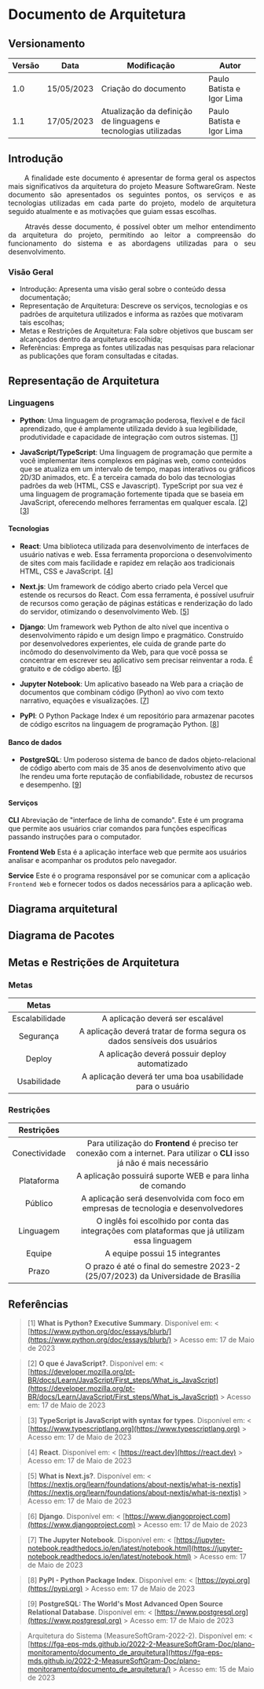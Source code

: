 # Documento de Arquitetura

## Versionamento

| Versão | Data | Modificação | Autor |
|--|--|--|--|
|1.0| 15/05/2023 | Criação do documento | Paulo Batista e Igor Lima |
|1.1| 17/05/2023 | Atualização da definição de linguagens e tecnologias utilizadas | Paulo Batista e Igor Lima |


## Introdução

<p align = "justify"> &emsp;&emsp; A finalidade este documento é apresentar de forma geral os aspectos mais significativos da arquitetura do projeto Measure SoftwareGram. Neste documento são apresentados os seguintes pontos, os serviços e as tecnologias utilizadas em cada parte do projeto, modelo de arquitetura seguido atualmente e as motivações que guiam essas escolhas. </p>

<p align = "justify"> &emsp;&emsp; Através desse documento, é possível obter um melhor entendimento da arquitetura do projeto, permitindo ao leitor a compreensão do funcionamento do sistema e as abordagens utilizadas para o seu desenvolvimento.</p>

### Visão Geral

* Introdução: Apresenta uma visão geral sobre o conteúdo dessa documentação;
* Representação de Arquitetura: Descreve os serviços, tecnologias e os padrões de arquitetura utilizados e informa as razões que motivaram tais escolhas;
* Metas e Restrições de Arquitetura: Fala sobre objetivos que buscam ser alcançados dentro da arquitetura escolhida;
* Referências: Emprega as fontes utilizadas nas pesquisas para relacionar as publicações que foram consultadas e citadas.

## Representação de Arquitetura

### Linguagens

- **Python**: Uma linguagem de programação poderosa, flexível e de fácil aprendizado, que é amplamente utilizada devido à sua legibilidade, produtividade e capacidade de integração com outros sistemas. [<a href=./#referencia>1</a>]

- **JavaScript/TypeScript**: Uma linguagem de programação que permite a você implementar itens complexos em páginas web, como conteúdos que se atualiza em um intervalo de tempo, mapas interativos ou gráficos 2D/3D animados, etc. É a terceira camada do bolo das tecnologias padrões da web (HTML, CSS e Javascript). TypeScript por sua vez é uma linguagem de programação fortemente tipada que se baseia em JavaScript, oferecendo melhores ferramentas em qualquer escala. [<a href=./#referencia>2</a>] [<a href=./#referencia>3</a>]

#### Tecnologias

- **React**: Uma biblioteca utilizada para desenvolvimento de interfaces de usuário nativas e web. Essa ferramenta proporciona o desenvolvimento de sites com mais facilidade e rapidez em relação aos tradicionais HTML, CSS e JavaScript. [<a href=./#referencia>4</a>]

- **Next.js**: Um framework de código aberto criado pela Vercel que estende os recursos do React. Com essa ferramenta, é possível usufruir de recursos como geração de páginas estáticas e renderização do lado do servidor, otimizando o desenvolvimento Web. [<a href=./#referencia>5</a>]

- **Django**: Um framework web Python de alto nível que incentiva o desenvolvimento rápido e um design limpo e pragmático. Construído por desenvolvedores experientes, ele cuida de grande parte do incômodo do desenvolvimento da Web, para que você possa se concentrar em escrever seu aplicativo sem precisar reinventar a roda. É gratuito e de código aberto. [<a href=./#referencia>6</a>]

- **Jupyter Notebook**: Um aplicativo baseado na Web para a criação de documentos que combinam código (Python) ao vivo com texto narrativo, equações e visualizações. [<a href=./#referencia>7</a>]

- **PyPI**: O Python Package Index é um repositório para armazenar pacotes de código escritos na linguagem de programação Python. [<a href=./#referencia>8</a>]

#### Banco de dados

- **PostgreSQL**: Um poderoso sistema de banco de dados objeto-relacional de código aberto com mais de 35 anos de desenvolvimento ativo que lhe rendeu uma forte reputação de confiabilidade, robustez de recursos e desempenho. [<a href=./#referencia>9</a>]

#### Serviços

**CLI** Abreviação de "interface de linha de comando". Este é um programa que permite aos usuários criar comandos para funções específicas passando instruções para o computador.

**Frontend Web** Esta é a aplicação interface web que permite aos usuários analisar e acompanhar os produtos pelo navegador. 

**Service** Este é o programa responsável por se comunicar com a aplicação `Frontend Web` e fornecer todos os dados necessários para a aplicação web.


## Diagrama arquitetural

## Diagrama de Pacotes

## Metas e Restrições de Arquitetura

### Metas

<center>

|     Metas      |                                                                           |
| :------------: | :-----------------------------------------------------------------------: |
| Escalabilidade | A aplicação deverá ser escalável                                          |
|   Segurança    | A aplicação deverá tratar de forma segura os dados sensíveis dos usuários |
|     Deploy     | A aplicação deverá possuir deploy automatizado                            |
|     Usabilidade     | A aplicação deverá ter uma boa usabilidade para o usuário                           |

</center>

### Restrições

| Restrições    |                                                                                                                  |
| :-----------: | :--------------------------------------------------------------------------------------------------------------: |
| Conectividade | Para utilização do <b>Frontend</b> é preciso ter conexão com a internet. Para utilizar o <b>CLI</b> isso já não é mais necessário                                       |
|  Plataforma   | A aplicação possuirá suporte WEB e para linha de comando                                                         |
|    Público    | A aplicação será desenvolvida com foco em empresas de tecnologia e desenvolvedores                               |
|   Linguagem   | O inglês foi escolhido por conta das integrações com plataformas que já utilizam essa linguagem                  |
|    Equipe     | A equipe possui 15 integrantes                                                                                   |
|     Prazo     | O prazo é até o final do semestre 2023-2 (25/07/2023) da Universidade de Brasília                                |

## Referências

> [1] <b>What is Python? Executive Summary</b>. Disponível em: < [https://www.python.org/doc/essays/blurb/](https://www.python.org/doc/essays/blurb/) > Acesso em: 17 de Maio de 2023

> [2] <b>O que é JavaScript?</b>. Disponível em: < [https://developer.mozilla.org/pt-BR/docs/Learn/JavaScript/First_steps/What_is_JavaScript](https://developer.mozilla.org/pt-BR/docs/Learn/JavaScript/First_steps/What_is_JavaScript) > Acesso em: 17 de Maio de 2023

> [3] <b>TypeScript is JavaScript with syntax for types</b>. Disponível em: < [https://www.typescriptlang.org](https://www.typescriptlang.org) > Acesso em: 17 de Maio de 2023

> [4] <b>React</b>. Disponível em: < [https://react.dev](https://react.dev) > Acesso em: 17 de Maio de 2023

> [5] <b>What is Next.js?</b>. Disponível em: < [https://nextjs.org/learn/foundations/about-nextjs/what-is-nextjs](https://nextjs.org/learn/foundations/about-nextjs/what-is-nextjs) > Acesso em: 17 de Maio de 2023

> [6] <b>Django</b>. Disponível em: < [https://www.djangoproject.com](https://www.djangoproject.com) > Acesso em: 17 de Maio de 2023

> [7] <b>The Jupyter Notebook</b>. Disponível em: < [https://jupyter-notebook.readthedocs.io/en/latest/notebook.html](https://jupyter-notebook.readthedocs.io/en/latest/notebook.html) > Acesso em: 17 de Maio de 2023

> [8] <b>PyPI - Python Package Index</b>. Disponível em: < [https://pypi.org](https://pypi.org) > Acesso em: 17 de Maio de 2023

> [9] <b>PostgreSQL: The World's Most Advanced Open Source Relational Database</b>. Disponível em: < [https://www.postgresql.org](https://www.postgresql.org) > Acesso em: 17 de Maio de 2023

> Arquitetura do Sistema (MeasureSoftGram-2022-2). Disponível em: < [https://fga-eps-mds.github.io/2022-2-MeasureSoftGram-Doc/plano-monitoramento/documento_de_arquitetura](https://fga-eps-mds.github.io/2022-2-MeasureSoftGram-Doc/plano-monitoramento/documento_de_arquitetura/) > Acesso em: 15 de Maio de 2023